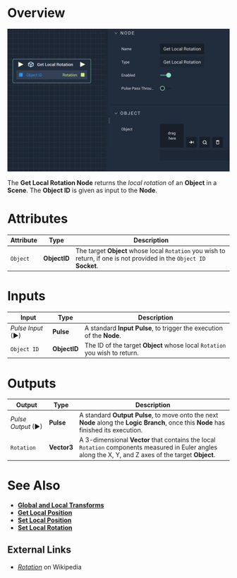 # Overview

![The Get Local Rotation Node.](../../../.gitbook/assets/getlocalrotation.png)

The **Get Local Rotation Node** returns the *local rotation* of an **Object** in a **Scene**. The **Object ID** is given as input to the **Node**.

# Attributes

|Attribute|Type|Description|
|---|---|---|
|`Object`|**ObjectID**|The target **Object** whose local `Rotation` you wish to return, if one is not provided in the `Object ID` **Socket**.|

# Inputs

|Input|Type|Description|
|---|---|---|
|*Pulse Input* (►)|**Pulse**|A standard **Input Pulse**, to trigger the execution of the **Node**.|
| `Object ID` | **ObjectID** | The ID of the target **Object** whose local `Rotation` you wish to return. |

# Outputs

|Output|Type|Description|
|---|---|---|
|*Pulse Output* (►)|**Pulse**|A standard **Output Pulse**, to move onto the next **Node** along the **Logic Branch**, once this **Node** has finished its execution.|
| `Rotation` | **Vector3** | A 3-dimensional **Vector** that contains the local `Rotation` components measured in Euler angles along the X, Y, and Z axes of the target **Object**. |

# See Also

* [**Global and Local Transforms**](../../../getting-started/whats-new-20221.md#global-and-local-transforms)
* [**Get Local Position**](get-local-position.md)
* [**Set Local Position**](set-local-position.md)
* [**Set Local Rotation**](set-local-rotation.md)

## External Links

* [_Rotation_](https://en.wikipedia.org/wiki/Euler_angles) on Wikipedia